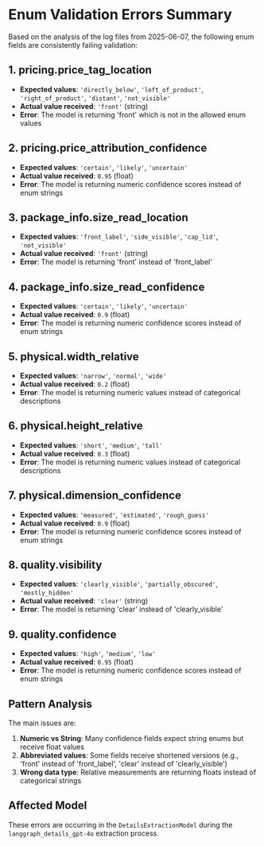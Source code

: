 # Enum Validation Errors Summary

Based on the analysis of the log files from 2025-06-07, the following enum fields are consistently failing validation:

## 1. **pricing.price_tag_location**
- **Expected values**: `'directly_below'`, `'left_of_product'`, `'right_of_product'`, `'distant'`, `'not_visible'`
- **Actual value received**: `'front'` (string)
- **Error**: The model is returning 'front' which is not in the allowed enum values

## 2. **pricing.price_attribution_confidence**
- **Expected values**: `'certain'`, `'likely'`, `'uncertain'`
- **Actual value received**: `0.95` (float)
- **Error**: The model is returning numeric confidence scores instead of enum strings

## 3. **package_info.size_read_location**
- **Expected values**: `'front_label'`, `'side_visible'`, `'cap_lid'`, `'not_visible'`
- **Actual value received**: `'front'` (string)
- **Error**: The model is returning 'front' instead of 'front_label'

## 4. **package_info.size_read_confidence**
- **Expected values**: `'certain'`, `'likely'`, `'uncertain'`
- **Actual value received**: `0.9` (float)
- **Error**: The model is returning numeric confidence scores instead of enum strings

## 5. **physical.width_relative**
- **Expected values**: `'narrow'`, `'normal'`, `'wide'`
- **Actual value received**: `0.2` (float)
- **Error**: The model is returning numeric values instead of categorical descriptions

## 6. **physical.height_relative**
- **Expected values**: `'short'`, `'medium'`, `'tall'`
- **Actual value received**: `0.3` (float)
- **Error**: The model is returning numeric values instead of categorical descriptions

## 7. **physical.dimension_confidence**
- **Expected values**: `'measured'`, `'estimated'`, `'rough_guess'`
- **Actual value received**: `0.9` (float)
- **Error**: The model is returning numeric confidence scores instead of enum strings

## 8. **quality.visibility**
- **Expected values**: `'clearly_visible'`, `'partially_obscured'`, `'mostly_hidden'`
- **Actual value received**: `'clear'` (string)
- **Error**: The model is returning 'clear' instead of 'clearly_visible'

## 9. **quality.confidence**
- **Expected values**: `'high'`, `'medium'`, `'low'`
- **Actual value received**: `0.95` (float)
- **Error**: The model is returning numeric confidence scores instead of enum strings

## Pattern Analysis

The main issues are:
1. **Numeric vs String**: Many confidence fields expect string enums but receive float values
2. **Abbreviated values**: Some fields receive shortened versions (e.g., 'front' instead of 'front_label', 'clear' instead of 'clearly_visible')
3. **Wrong data type**: Relative measurements are returning floats instead of categorical strings

## Affected Model
These errors are occurring in the `DetailsExtractionModel` during the `langgraph_details_gpt-4o` extraction process.